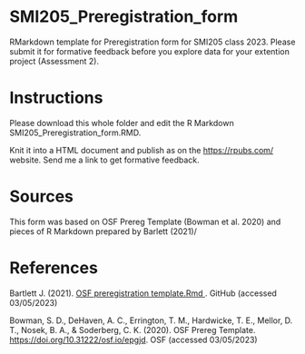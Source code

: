 # SMI205_Preregistration_form

RMarkdown template for Preregistration form for SMI205 class 2023. Please submit it for formative feedback before you explore data for your extention project (Assessment 2).

# Instructions

Please download this whole folder and edit the R Markdown SMI205_Preregistration_form.RMD. 

Knit it into a HTML document and publish as on the https://rpubs.com/ website. Send me a link to get formative feedback. 

# Sources

This form was based on OSF Prereg Template (Bowman et al. 2020) and pieces of R Markdown prepared by Barlett (2021)/

# References

Bartlett J. (2021). [OSF preregistration template.Rmd ](https://github.com/BartlettJE/BartlettJE.github.io/blob/master/RMarkdown-scripts/OSF%20preregistration%20template.Rmd). GitHub (accessed 03/05/2023)

Bowman, S. D., DeHaven, A. C., Errington, T. M., Hardwicke, T. E., Mellor, D. T., Nosek, B. A., & Soderberg, C. K. (2020). OSF Prereg Template. https://doi.org/10.31222/osf.io/epgjd. OSF (accessed 03/05/2023)
